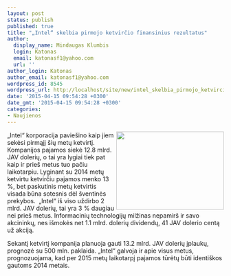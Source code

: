 ```yaml
---
layout: post
status: publish
published: true
title: "„Intel“ skelbia pirmojo ketvirčio finansinius rezultatus"
author:
  display_name: Mindaugas Klumbis
  login: Katonas
  email: katonasf1@yahoo.com
  url: ''
author_login: Katonas
author_email: katonasf1@yahoo.com
wordpress_id: 8545
wordpress_url: http://localhost/site/new/intel_skelbia_pirmojo_ketvircio_finansinius_rezultatus/
date: '2015-04-15 09:54:28 +0300'
date_gmt: '2015-04-15 09:54:28 +0300'
categories:
- Naujienos
---
```

<p>
	<a href="http://technews.lt/userfiles/Intel_Q1_2015_results_01.jpg"><img alt="" src="http://technews.lt/userfiles/Intel_Q1_2015_results_01.jpg" style="width: 250px; height: 182px; float: right;" /></a>&bdquo;Intel&ldquo; korporacija pavie&scaron;ino kaip jiem sekėsi pirmąjį &scaron;ių metų ketvirtį. Kompanijos pajamos siekė 12.8 mlrd. JAV dolerių, o tai yra lygiai tiek pat kaip ir prie&scaron; metus tuo pačiu laikotarpiu. Lyginant su 2014 metų ketvirtu ketvirčiu pajamos menko 13 %, bet paskutinis metų ketvirtis visada būna sotesnis dėl &scaron;ventinės prekybos.&nbsp; &bdquo;Intel&ldquo; i&scaron; viso uždirbo 2 mlrd. JAV dolerių, tai yra 3 % daugiau nei prie&scaron; metus. Informacinių technologijų milžinas nepamir&scaron; ir savo akcininkų, nes i&scaron;mokės net 1.1 mlrd. dolerių dividendų, 41 JAV dolerio centą už akciją.</p>
<p>
	Sekantį ketvirtį kompanija planuoja gauti 13.2 mlrd. JAV dolerių įplaukų, prognozė su 500 mln. paklaida. &bdquo;Intel&ldquo; galvoja ir apie visus metus, prognozuojama, kad per 2015 metų laikotarpį pajamos tūrėtų būti identi&scaron;kos gautoms 2014 metais.</p>
